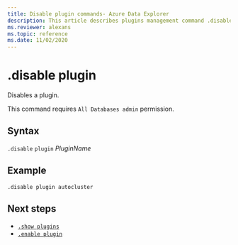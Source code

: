 ```yaml
---
title: Disable plugin commands- Azure Data Explorer
description: This article describes plugins management command .disable plugin in Azure Data Explorer.
ms.reviewer: alexans
ms.topic: reference
ms.date: 11/02/2020
---
```

# .disable plugin

Disables a plugin.

This command requires `All Databases admin` permission.

## Syntax

`.disable` `plugin` *PluginName*

## Example
 
<!-- csl -->
```kusto
.disable plugin autocluster
``` 

## Next steps

* [`.show plugins`](show-plugins.md)
* [`.enable plugin`](enable-plugin.md)